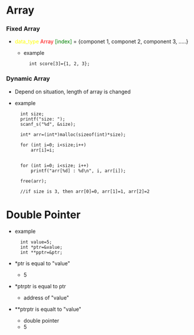 # Array
### Fixed Array
- <span style="color:yellow">data_type</span> <span style="color:red"> Array </span> <span style="color:green"> [index]</span> = {componet 1, componet 2, component 3, .....}
    - example

            int score[3]={1, 2, 3};

### Dynamic Array
- Depend on situation, length of array is changed

- example

        int size;
        printf("size: ");
        scanf_s("%d", &size);

        int* arr=(int*)malloc(sizeof(int)*size);

        for (int i=0; i<size;i++)
            arr[i]=i;
        

        for (int i=0; i<size; i++)
            printf("arr[%d] : %d\n", i, arr[i]);

        free(arr);

        //if size is 3, then arr[0]=0, arr[1]=1, arr[2]=2 

# Double Pointer
- example

        int value=5;
        int *ptr=&value;
        int **pptr=&ptr;

- *ptr is equal to "value"
    - 5

- *ptrptr is equal to ptr
    - address of "value"

- **ptrptr is equalt to "value"
    - double pointer
    - 5


